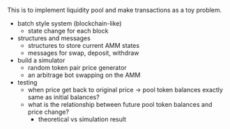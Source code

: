 This is to implement liquidity pool and make transactions as a toy problem.

- batch style system (blockchain-like)
    - state change for each block
- structures and messages
    - structures to store current AMM states
    - messages for swap, deposit, withdraw
- build a simulator
    - random token pair price generator
    - an arbitrage bot swapping on the AMM
- testing
    - when price get back to original price → pool token balances exactly same as initial balances?
    - what is the relationship between future pool token balances and price change?
        - theoretical vs simulation result